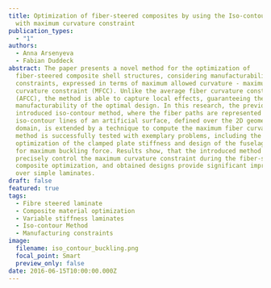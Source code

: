 ```yaml
---
title: Optimization of fiber-steered composites by using the Iso-contour method
  with maximum curvature constraint
publication_types:
  - "1"
authors:
  - Anna Arsenyeva
  - Fabian Duddeck
abstract: The paper presents a novel method for the optimization of
  fiber-steered composite shell structures, considering manufacturability
  constraints, expressed in terms of maximum allowed curvature - maximum fiber
  curvature constraint (MFCC). Unlike the average fiber curvature constraint
  (AFCC), the method is able to capture local effects, guaranteeing the
  manufacturability of the optimal design. In this research, the previously
  introduced iso-contour method, where the fiber paths are represented as
  iso-contour lines of an artificial surface, defined over the 2D geometry
  domain, is extended by a technique to compute the maximum fiber curvature. The
  method is successfully tested with exemplary problems, including the
  optimization of the clamped plate stiffness and design of the fuselage panel
  for maximum buckling force. Results show, that the introduced method can
  precisely control the maximum curvature constraint during the fiber-steered
  composite optimization, and obtained designs provide significant improvement
  over simple laminates.
draft: false
featured: true
tags:
  - Fibre steered laminate
  - Composite material optimization
  - Variable stiffness laminates
  - Iso-contour Method
  - Manufacturing constraints
image:
  filename: iso_contour_buckling.png
  focal_point: Smart
  preview_only: false
date: 2016-06-15T10:00:00.000Z
---
```

